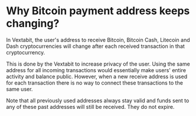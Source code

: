 # Why Bitcoin payment address keeps changing?

In Vextabit, the user's address to receive Bitcoin, Bitcoin Cash, Litecoin and Dash cryptocurrencies will change after each received transaction in that cryptocurrency.

This is done by the Vextabit to increase privacy of the user. Using the same address for all incoming transactions would essentially make users' entire activity and balance public. However, when a new receive address is used for each transaction there is no way to connect these transactions to the same user.

Note that all previously used addresses always stay valid and funds sent to any of these past addresses will still be received. They do not expire.


